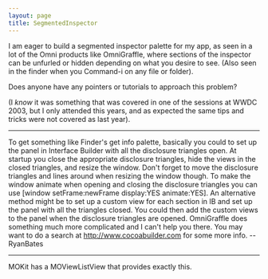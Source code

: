 ```yaml
---
layout: page
title: SegmentedInspector
---
```


I am eager to build a segmented inspector palette for my app, as seen in a lot of the Omni products like OmniGraffle, where sections of the inspector can be unfurled or hidden depending on what you desire to see. (Also seen in the finder when you Command-i on any file or folder).

Does anyone have any pointers or tutorials to approach this problem?

(I *know* it was something that was covered in one of the sessions at WWDC 2003, but I only attended this years, and as expected the same tips and tricks were not covered as last year).

----

To get something like Finder's get info palette, basically you could to set up the panel in Interface Builder with all the disclosure triangles open. At startup you close the appropriate disclosure triangles, hide the views in the closed triangles, and resize the window. Don't forget to move the disclosure triangles and lines around when resizing the window though. To make the window animate when opening and closing the disclosure triangles you can use     [window setFrame:newFrame display:YES animate:YES]. An alternative method might be to set up a custom view for each section in IB and set up the panel with all the triangles closed. You could then add the custom views to the panel when the disclosure triangles are opened. OmniGraffle does something much more complicated and I can't help you there. You may want to do a search at http://www.cocoabuilder.com for some more info. -- RyanBates

----

MOKit has a MOViewListView that provides exactly this.

